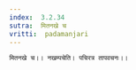 ```yaml
---
index:  3.2.34
sutra:  मितनखे च
vritti:  padamanjari
---
```


	मितनखे च।। नखम्पचेति। पचिरत्र तापवचनः।।
